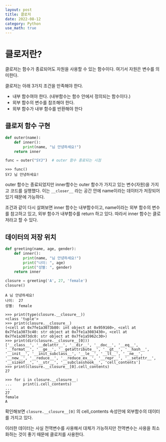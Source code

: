 ```yaml
---
layout: post
title: 클로저
date: 2022-08-12
category: Python
use_math: true
---
```


# 클로저란?

클로저는 함수가 종료되어도 자원을 사용할 수 있는 함수이다. 여기서 자원은 변수를 의미한다. 

클로저는 아래 3가지 조건을 만족해야 한다. 

- 내부 함수여야 한다. (내부함수는 함수 안에서 정의되는 함수이다.)
- 외부 함수의 변수를 참조해야 한다.
- 외부 함수가 내부 함수를 반환해야 한다

## 클로저 함수 구현

```python
def outer(name):
    def inner():
        print(name, "님 안녕하세요!")
    return inner

func = outer("SYJ")  # outer 함수 종료되는 시점
```

```
>>> func()
SYJ 님 안녕하세요!
```

outer 함수는 종료되었지만 inner함수는 outer 함수가 가지고 있는 변수(자원)을 가지고 코드를 실행했다. 
이는 `__closer__` 라는 공간 안에 name이라는 데이터가 저장되어 있기 때문에 가능하다.

조건과 같이 다시 살펴보면 inner 함수는 내부함수이고, name이라는 외부 함수의 변수를 참고하고 있고, 외부 함수가 내부함수를 return 하고 있다. 
따라서 inner 함수는 클로저라고 할 수 있다. 

## 데이터의 저장 위치 

```python
def greeting(name, age, gender):
    def inner():
        print(name, "님 안녕하세요!")
        print("나이: ", age)
        print("성별: ", gender)
    return inner

closure = greeting('A', 27, 'female')
closure()
```

```
A 님 안녕하세요!
나이:  27
성별:  female
```

```
>>> print(type(closure.__closure__))
<class 'tuple'>
>>> print(closure.__closure__)
(<cell at 0x7fe1a3073b80: int object at 0x959160>, <cell at 0x7fe1a3073c40: str object at 0x7fe1a3083430>, <cell at 0x7fe1a3073dc0: str object at 0x7fe1a5962c30>)
>>> print(dir(closure.__closure__[0]))
['__class__', '__delattr__', '__dir__', '__doc__', '__eq__', '__format__', '__ge__', '__getattribute__', '__gt__', '__hash__', '__init__', '__init_subclass__', '__le__', '__lt__', '__ne__', '__new__', '__reduce__', '__reduce_ex__', '__repr__', '__setattr__', '__sizeof__', '__str__', '__subclasshook__', 'cell_contents']
>>> print(closure.__closure__[0].cell_contents)
27

>>> for i in closure.__closure__:
...     print(i.cell_contents)
... 
27
female
A
```

확인해보면 `closure.__closure__[0]` 의  cell_contents 속성안에 외부함수의 데이터를 가지고 있다. 

이러한 데이터는 사실 전역변수를 사용해서 대체가 가능하지만 전역변수는 사용을 최소화하는 것이 좋기 때문에 클로저를 사용한다. 

